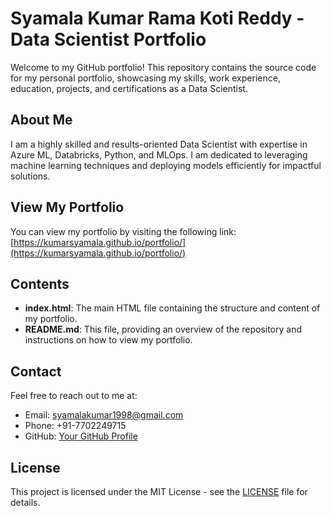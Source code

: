 # Syamala Kumar Rama Koti Reddy - Data Scientist Portfolio

Welcome to my GitHub portfolio! This repository contains the source code for my personal portfolio, showcasing my skills, work experience, education, projects, and certifications as a Data Scientist.

## About Me
I am a highly skilled and results-oriented Data Scientist with expertise in Azure ML, Databricks, Python, and MLOps. I am dedicated to leveraging machine learning techniques and deploying models efficiently for impactful solutions.

## View My Portfolio
You can view my portfolio by visiting the following link:
[https://kumarsyamala.github.io/portfolio/](https://kumarsyamala.github.io/portfolio/)

## Contents
- **index.html**: The main HTML file containing the structure and content of my portfolio.
- **README.md**: This file, providing an overview of the repository and instructions on how to view my portfolio.

## Contact
Feel free to reach out to me at:
- Email: [syamalakumar1998@gmail.com](mailto:syamalakumar1998@gmail.com)
- Phone: +91-7702249715
- GitHub: [Your GitHub Profile](https://github.com/kumarsyamla)

## License
This project is licensed under the MIT License - see the [LICENSE](LICENSE) file for details.
